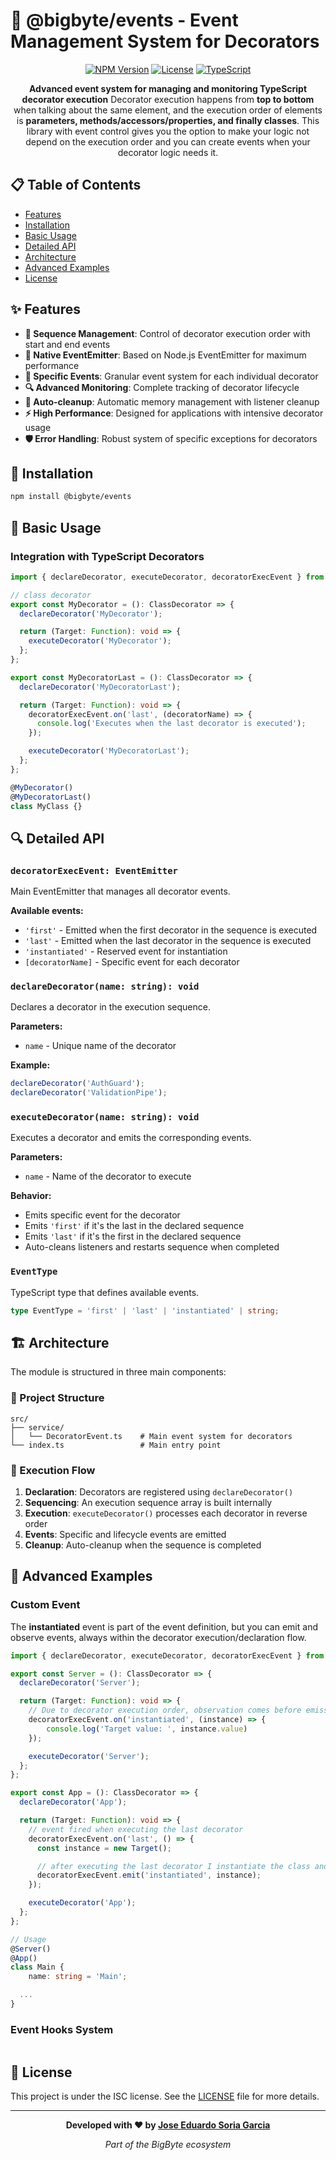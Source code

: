 # 🎯 @bigbyte/events - Event Management System for Decorators

<div align="center">

[![NPM Version](https://img.shields.io/badge/version-0.1.0-blue.svg)](https://www.npmjs.com/package/@bigbyte/events) [![License](https://img.shields.io/badge/License-Apache%202.0-blue.svg)](LICENSE) [![TypeScript](https://img.shields.io/badge/TypeScript-5.9-blue.svg)](https://www.typescriptlang.org/)

**Advanced event system for managing and monitoring TypeScript decorator execution**
Decorator execution happens from **top to bottom** when talking about the same element, and the execution order of elements is **parameters, methods/accessors/properties, and finally classes**.
This library with event control gives you the option to make your logic not depend on the execution order and you can create events when your decorator logic needs it.

</div>

## 📋 Table of Contents

- [Features](#-features)
- [Installation](#-installation)
- [Basic Usage](#-basic-usage)
- [Detailed API](#-detailed-api)
- [Architecture](#-architecture)
- [Advanced Examples](#-advanced-examples)
- [License](#-license)

## ✨ Features

- **🔄 Sequence Management**: Control of decorator execution order with start and end events
- **📡 Native EventEmitter**: Based on Node.js EventEmitter for maximum performance
- **🎯 Specific Events**: Granular event system for each individual decorator
- **🔍 Advanced Monitoring**: Complete tracking of decorator lifecycle
- **🧹 Auto-cleanup**: Automatic memory management with listener cleanup
- **⚡ High Performance**: Designed for applications with intensive decorator usage
- **🛡️ Error Handling**: Robust system of specific exceptions for decorators

## 🚀 Installation

```bash
npm install @bigbyte/events
```

## 🔧 Basic Usage

### Integration with TypeScript Decorators

```typescript
import { declareDecorator, executeDecorator, decoratorExecEvent } from '@bigbyte/events';

// class decorator
export const MyDecorator = (): ClassDecorator => {
  declareDecorator('MyDecorator');

  return (Target: Function): void => {
    executeDecorator('MyDecorator');
  };
};

export const MyDecoratorLast = (): ClassDecorator => {
  declareDecorator('MyDecoratorLast');

  return (Target: Function): void => {
    decoratorExecEvent.on('last', (decoratorName) => {
      console.log('Executes when the last decorator is executed');
    });

    executeDecorator('MyDecoratorLast');
  };
};

@MyDecorator()
@MyDecoratorLast()
class MyClass {}
```

## 🔍 Detailed API

### `decoratorExecEvent: EventEmitter`

Main EventEmitter that manages all decorator events.

**Available events:**

- `'first'` - Emitted when the first decorator in the sequence is executed
- `'last'` - Emitted when the last decorator in the sequence is executed
- `'instantiated'` - Reserved event for instantiation
- `[decoratorName]` - Specific event for each decorator

### `declareDecorator(name: string): void`

Declares a decorator in the execution sequence.

**Parameters:**

- `name` - Unique name of the decorator

**Example:**

```typescript
declareDecorator('AuthGuard');
declareDecorator('ValidationPipe');
```

### `executeDecorator(name: string): void`

Executes a decorator and emits the corresponding events.

**Parameters:**

- `name` - Name of the decorator to execute

**Behavior:**

- Emits specific event for the decorator
- Emits `'first'` if it's the last in the declared sequence
- Emits `'last'` if it's the first in the declared sequence
- Auto-cleans listeners and restarts sequence when completed

### `EventType`

TypeScript type that defines available events.

```typescript
type EventType = 'first' | 'last' | 'instantiated' | string;
```

## 🏗️ Architecture

The module is structured in three main components:

### 📁 Project Structure

```
src/
├── service/
│   └── DecoratorEvent.ts    # Main event system for decorators
└── index.ts                 # Main entry point
```

### 🔄 Execution Flow

1. **Declaration**: Decorators are registered using `declareDecorator()`
2. **Sequencing**: An execution sequence array is built internally
3. **Execution**: `executeDecorator()` processes each decorator in reverse order
4. **Events**: Specific and lifecycle events are emitted
5. **Cleanup**: Auto-cleanup when the sequence is completed

## 🔧 Advanced Examples

### Custom Event

The **instantiated** event is part of the event definition, but you can emit and observe events, always within the decorator execution/declaration flow.

```typescript
import { declareDecorator, executeDecorator, decoratorExecEvent } from '@bigbyte/events';

export const Server = (): ClassDecorator => {
  declareDecorator('Server');

  return (Target: Function): void => {
    // Due to decorator execution order, observation comes before emission
    decoratorExecEvent.on('instantiated', (instance) => {
        console.log('Target value: ', instance.value)
    });

    executeDecorator('Server');
  };
};

export const App = (): ClassDecorator => {
  declareDecorator('App');

  return (Target: Function): void => {
    // event fired when executing the last decorator
    decoratorExecEvent.on('last', () => {
      const instance = new Target();

      // after executing the last decorator I instantiate the class and emit the instance
      decoratorExecEvent.emit('instantiated', instance);
    });

    executeDecorator('App');
  };
};

// Usage
@Server()
@App()
class Main {
    name: string = 'Main';

  ...
}
```

### Event Hooks System

```typescript

```

## 📄 License

This project is under the ISC license. See the [LICENSE](LICENSE) file for more details.

---

<div align="center">

**Developed with ❤️ by [Jose Eduardo Soria Garcia](mailto:alarifeproyect@gmail.com)**

_Part of the BigByte ecosystem_

</div>

